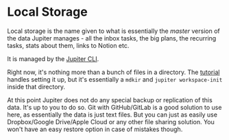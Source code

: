 # Local Storage

Local storage is the name given to what is essentially the _master_ version of the data Jupiter manages - all the
inbox tasks, the big plans, the recurring tasks, stats about them, links to Notion etc.

It is managed by the [Jupiter CLI](jupiter-cli.md).

Right now, it's nothing more than a bunch of files in a directory. The [tutorial](../tutorial.md) handles setting it up,
but it's essentially a `mdkir` and `jupiter workspace-init` inside that directory.

At this point Jupiter does not do any special backup or replication of this data. It's up to you to do so. Git with
GitHub/GitLab is a good solution to use here, as essentially the data is just text files. But you can just as
easily use Dropbox/Google Drive/Apple Cloud or any other file sharing solution. You won't have an easy restore
option in case of mistakes though.
